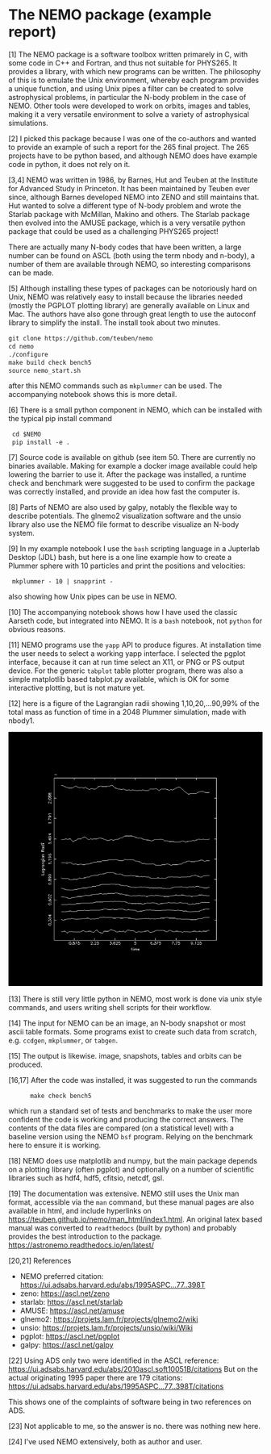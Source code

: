 # The NEMO package (example report)

[1] The NEMO package is a software toolbox written primarely in C, with
some code in C++ and Fortran, and thus not suitable for PHYS265. It
provides a library, with which new programs can be written. The
philosophy of this is to emulate the Unix environment, whereby each
program provides a unique function, and using Unix pipes a filter can
be created to solve astrophysical problems, in particular the N-body
problem in the case of NEMO.  Other tools were developed to work on
orbits, images and tables, making it a very versatile environment to
solve a variety of astrophysical simulations.


[2] I picked this package because I was one of the co-authors and wanted
to provide an example of such a report for the 265 final project. The 265
projects have to be python based, and although NEMO does have example
code in python, it does not rely on it.

[3,4] NEMO was written in 1986, by Barnes, Hut and Teuben at the Institute
for Advanced Study in Princeton. It has been maintained by
Teuben ever since, although Barnes developed NEMO into ZENO and still
maintains that. Hut wanted to solve a different type of N-body problem and wrote
the Starlab package with McMillan, Makino and others.  The Starlab
package then evolved into the AMUSE package, which is a very versatile
python package that could be used as a challenging PHYS265 project!

There are actually many N-body codes that have been written, a large
number can be found on ASCL (both using the term nbody and n-body),
a number of them are available through NEMO, so interesting comparisons
can be made.

[5] Although installing these types of packages can be notoriously hard on
Unix, NEMO was relatively easy to install because the libraries needed
(mostly the PGPLOT plotting library) are generally available on Linux
and Mac.  The authors have also gone through great length to use
the autoconf library to simplify the install. The install took about
two minutes.

    git clone https://github.com/teuben/nemo
    cd nemo
    ./configure
    make build check bench5
    source nemo_start.sh

after this NEMO commands such as `mkplummer` can be used.  The accompanying
notebook shows this is more detail.

[6] There is a small python component in NEMO, which can be installed with the
typical pip install command

     cd $NEMO
     pip install -e .

[7] Source code is available on github (see item 50.
There are currently no binaries available. Making for example a docker
image available could help lowering the barrier to use it.  After the
package was installed, a runtime check and benchmark were suggested to
be used to confirm the package was correctly installed, and provide
an idea how fast the computer is.

[8] Parts of NEMO are also used by galpy, notably the flexible way to
describe potentials. The glnemo2 visualization software and the unsio
library also use the NEMO file format to describe visualize an N-body system.

[9] In my example notebook I use the `bash` scripting language
in a Jupterlab Desktop (JDL) bash, but here is a one line example how to
create a Plummer sphere with 10 particles and print the positions
and velocities:

     mkplummer - 10 | snapprint - 

also showing how Unix pipes can be use in NEMO.

[10] The accompanying notebook shows how I have used the classic Aarseth code, but
integrated into NEMO. It is a `bash` notebook, not `python` for obvious reasons.

[11] NEMO programs use the `yapp` API to produce figures. At installation time
the user needs to select a working yapp interface. I selected the pgplot interface,
because it can at run time select an X11, or PNG or PS output device. For the
generic `tabplot` table plotter program, there was also a simple matplotlib based
tabplot.py available, which is OK for some interactive plotting, but is not mature
yet.

[12] here is a figure of the Lagrangian radii showing 1,10,20,...90,99% of the total mass
as function of time in a 2048 Plummer simulation, made with nbody1.

![lagrad](aarseth_fig2.png)

[13] There is still very little python in NEMO, most work is done via
unix style commands, and users writing shell scripts for their workflow.

[14] The input for NEMO can be an image, an N-body snapshot or most ascii table formats.
Some programs exist to create such data from scratch, e.g. `ccdgen`, `mkplummer`, or `tabgen`.

[15] The output is likewise. image, snapshots, tables and orbits can be produced.


[16,17]  After the code was installed, it was suggested to run the commands
```
      make check bench5
```
which run a standard set of tests and benchmarks to make the user more confident
the code is working and producing the correct answers. The contents of the data
files are compared (on a statistical level) with a baseline version using the
NEMO `bsf` program. Relying on the benchmark here to ensure it is working.

[18] NEMO does use matplotlib and numpy, but the main package depends on a plotting
library (often pgplot) and optionally on a number of scientific libraries such as
hdf4, hdf5, cfitsio, netcdf, gsl. 

[19] The documentation was extensive. NEMO still uses the Unix man format, accessible
via the `man` command, but these manual pages are also available in html, and include
hyperlinks on https://teuben.github.io/nemo/man_html/index1.html.
An original latex based manual was converted to `readthedocs` (built by python) and probably
provides the best introduction to the package. https://astronemo.readthedocs.io/en/latest/


[20,21] References

- NEMO preferred citation: https://ui.adsabs.harvard.edu/abs/1995ASPC...77..398T
- zeno:    https://ascl.net/zeno
- starlab: https://ascl.net/starlab
- AMUSE:   https://ascl.net/amuse
- glnemo2: https://projets.lam.fr/projects/glnemo2/wiki
- unsio:   https://projets.lam.fr/projects/unsio/wiki/Wiki
- pgplot:  https://ascl.net/pgplot
- galpy:   https://ascl.net/galpy

[22] Using ADS only two were identified in the ASCL reference:
https://ui.adsabs.harvard.edu/abs/2010ascl.soft10051B/citations
But on the actual originating 1995 paper there are 179 citations:
https://ui.adsabs.harvard.edu/abs/1995ASPC...77..398T/citations

This shows one of the complaints of software being in two references on ADS.

[23] Not applicable to me, so the answer is no. there was nothing new here.

[24] I've used NEMO extensively, both as author and user.

